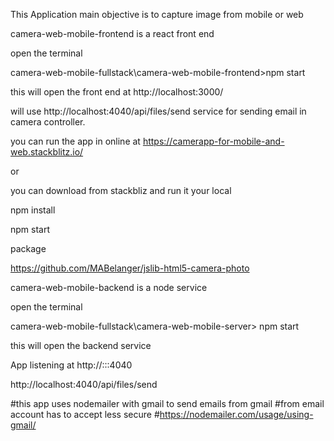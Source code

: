 This Application main objective is to capture image from mobile or web

camera-web-mobile-frontend is a react front end 

open the terminal 

camera-web-mobile-fullstack\camera-web-mobile-frontend>npm start 

this will open the front end at http://localhost:3000/ 

will use http://localhost:4040/api/files/send service for sending email in camera controller.

 
you can run the app in online at https://camerapp-for-mobile-and-web.stackblitz.io/

or

you can download from stackbliz and run it your local

npm install

npm start

package

https://github.com/MABelanger/jslib-html5-camera-photo






camera-web-mobile-backend  is a node service

open the terminal 

camera-web-mobile-fullstack\camera-web-mobile-server> npm start

this will open the backend service

App listening at http://:::4040 

http://localhost:4040/api/files/send 


#this app uses nodemailer with gmail to send emails from gmail 
#from email account has to accept less secure 
#https://nodemailer.com/usage/using-gmail/ 



